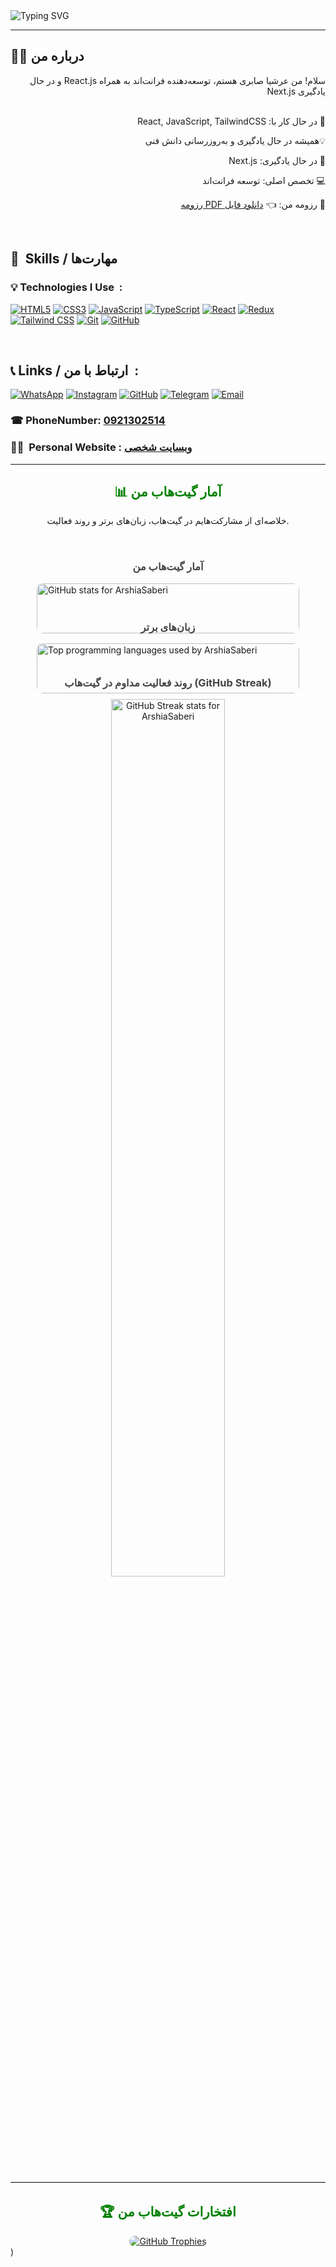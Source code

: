    <img align="center" src="https://readme-typing-svg.herokuapp.com?font=Fira+Code&duration=3000&pause=1000&color=green&center=true&vCenter=true&width=435&lines=Hi🖐+I'm+Arshia+Saberi😎;Front-end+Developer&nbsp🧑‍💻;React+%7C+TypeScript+%7C+Redux+Expert&nbsp👨‍💻" alt="Typing SVG" />
<hr>




## 👨‍💻 درباره من

<div dir="rtl" align="right">
سلام! من عرشیا صابری هستم،
توسعه‌دهنده فرانت‌اند به همراه React.js
و در حال یادگیری Next.js
<br>&nbsp;

🔭 در حال کار با: React, JavaScript, TailwindCSS

💡همیشه در حال یادگیری و به‌روزرسانی دانش فنی

🌱 در حال یادگیری: Next.js

💻 تخصص اصلی: توسعه فرانت‌اند

📄 رزومه من:&nbsp;👈   [دانلود فایل PDF رزومه](https://github.com/ArshiaSaberi/ArshiaSaberi/raw/main/Arshia%20Saberi_1404-1-6.pdf) 


</div>
<br>





## 💼&nbsp; Skills / مهارت‌ها

### 💡 Technologies I Use&nbsp; :

[![HTML5](https://img.shields.io/badge/HTML5-E34F26?style=for-the-badge&logo=html5&logoColor=white)](https://developer.mozilla.org/en-US/docs/Web/Guide/HTML/HTML5)
[![CSS3](https://img.shields.io/badge/CSS3-1572B6?style=for-the-badge&logo=css3&logoColor=white)](https://developer.mozilla.org/en-US/docs/Web/CSS)
[![JavaScript](https://img.shields.io/badge/JavaScript-F7DF1E?style=for-the-badge&logo=javascript&logoColor=black)](https://developer.mozilla.org/en-US/docs/Web/JavaScript)
[![TypeScript](https://img.shields.io/badge/TypeScript-3178C6?style=for-the-badge&logo=typescript&logoColor=white)](https://www.typescriptlang.org/)
[![React](https://img.shields.io/badge/React-61DAFB?style=for-the-badge&logo=react&logoColor=black)](https://reactjs.org/)
[![Redux](https://img.shields.io/badge/Redux-764ABC?style=for-the-badge&logo=redux&logoColor=white)](https://redux.js.org/)
[![Tailwind CSS](https://img.shields.io/badge/Tailwind_CSS-38B2AC?style=for-the-badge&logo=tailwind-css&logoColor=white)](https://tailwindcss.com/)
[![Git](https://img.shields.io/badge/Git-F05032?style=for-the-badge&logo=git&logoColor=white)](https://git-scm.com/)
[![GitHub](https://img.shields.io/badge/GitHub-181717?style=for-the-badge&logo=github&logoColor=white)](https://github.com/)

<br>

## 📞&nbsp;Links / ارتباط با من&nbsp; :

[![WhatsApp](https://img.shields.io/badge/WhatsApp-25D366?style=for-the-badge&logo=whatsapp&logoColor=white)](https://wa.me/989213025141)
[![Instagram](https://img.shields.io/badge/Instagram-E4405F?style=for-the-badge&logo=instagram&logoColor=white)](https://instagram.com/arshiasaberi015)
[![GitHub](https://img.shields.io/badge/GitHub-181717?style=for-the-badge&logo=github&logoColor=white)](https://github.com/ArshiaSaberi)
[![Telegram](https://img.shields.io/badge/Telegram-0088CC?style=for-the-badge&logo=telegram&logoColor=white)](https://t.me/ArshiaSaberi015)
[![Email](https://img.shields.io/badge/Email-D14836?style=for-the-badge&logo=gmail&logoColor=white)](mailto:arshiasaberi015@gmail.com)

### ☎ PhoneNumber: [0921302514](tel:98921302514)

### 👱‍♂️&nbsp; Personal Website : <a href="https://arshiasaberi.github.io/arshiasaberiproject/" target="_blank">وبسایت شخصی</a>
<hr>








<h2 style="text-align:center; color: #008000;">📊 آمار گیت‌هاب من</h2>
<p style="text-align:center; margin-bottom: 2rem;">خلاصه‌ای از مشارکت‌هایم در گیت‌هاب، زبان‌های برتر و روند فعالیت.</p>

<div style="display: flex; flex-wrap: wrap; gap: 1rem; justify-content: center;">

  <div style="flex: 1 1 350px; max-width: 420px;">
    <h3 style="text-align: center; color: #444;">آمار گیت‌هاب من</h3>
    <img
      src="https://github-readme-stats.vercel.app/api?username=ArshiaSaberi&show_icons=true&theme=gruvbox&border_radius=10"
      alt="GitHub stats for ArshiaSaberi"
      style="width: 100%; border-radius: 10px;"
    />
  </div>

  <div style="flex: 1 1 250px; max-width: 420px;">
    <h3 style="text-align: center; color: #444;">زبان‌های برتر</h3>
    <img
      src="https://github-readme-stats.vercel.app/api/top-langs/?username=ArshiaSaberi&layout=compact&theme=gruvbox"
      alt="Top programming languages used by ArshiaSaberi"
      style="width: 100%; border-radius: 10px;"
    />
  </div>

</div>

<div aign="center" style="text-align:center; margin-top: 2rem;">
  <h3 style="color: #444;">روند فعالیت مداوم در گیت‌هاب (GitHub Streak)</h3>
  <img
    src="https://streak-stats.demolab.com?user=ArshiaSaberi&theme=gruvbox&hide_border=false"
    alt="GitHub Streak stats for ArshiaSaberi"
    style="width: 60%; max-width: 600px; border-radius: 10px;"
  />
</div>

<hr style="border:none; border-top: 1px solid #ddd; margin: 2rem 0;" />

<!-- افتخارات -->
<h2 style="text-align:center; color: #008000;">🏆 افتخارات گیت‌هاب من</h2>
<div style="text-align:center; margin-top: 1rem;">
  <a href="https://github.com/ArshiaSaberi" target="_blank" rel="noopener noreferrer" title="GitHub Trophies for ArshiaSaberi">
    <img src="https://github-profile-trophy.vercel.app/?username=ArshiaSaberi&theme=onedark" alt="GitHub Trophies" style="max-width: 100%; border-radius: 10px;" />
  </a>
</div>

</div>)
